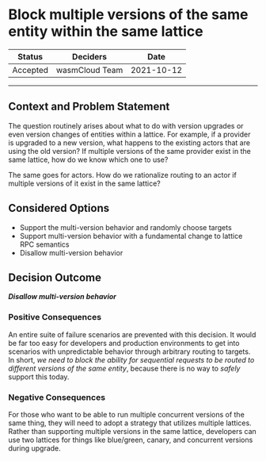 # Block multiple versions of the same entity within the same lattice

| Status | Deciders | Date |
|--|--|--|
| Accepted | wasmCloud Team | 2021-10-12 |

<hr/>

## Context and Problem Statement

The question routinely arises about what to do with version upgrades or even version changes of entities within a lattice. For example, if a provider is upgraded to a new version, what happens to the existing actors that are using the old version? If multiple versions of the same provider exist in the same lattice, how do we know which one to use?

The same goes for actors. How do we rationalize routing to an actor if multiple versions of it exist in the same lattice?

## Considered Options

* Support the multi-version behavior and randomly choose targets
* Support multi-version behavior with a fundamental change to lattice RPC semantics
* Disallow multi-version behavior

## Decision Outcome

_**Disallow multi-version behavior**_

### Positive Consequences

An entire suite of failure scenarios are prevented with this decision. It would be far too easy for developers and production environments to get into scenarios with unpredictable behavior through arbitrary routing to targets. In short, _we need to block the ability for sequential requests to be routed to different versions of the same entity_, because there is no way to _safely_ support this today.

### Negative Consequences 

For those who want to be able to run multiple concurrent versions of the same thing, they will need to adopt a strategy that utilizes multiple lattices. Rather than supporting multiple versions in the same lattice, developers can use two lattices for things like blue/green, canary, and concurrent versions during upgrade.


